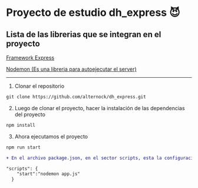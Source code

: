# Proyecto de estudio dh_express 😈

## Lista de las librerias que se integran en el proyecto

[Framework Express](https://github.com/expressjs/express)

[Nodemon (Es una libreria para autoejecutar el server)](https://github.com/remy/nodemon)

---

1) Clonar el repositorio

```diff
git clone https://github.com/alternock/dh_express.git
```

2) Luego de clonar el proyecto, hacer la instalación de las dependencias del proyecto
```diff
npm install
```

3) Ahora ejecutamos el proyecto
```diff
npm run start
```

```diff
+ En el archivo package.json, en el sector scripts, esta la configuración de nodemon

"scripts": {
    "start":"nodemon app.js"
  }
```
